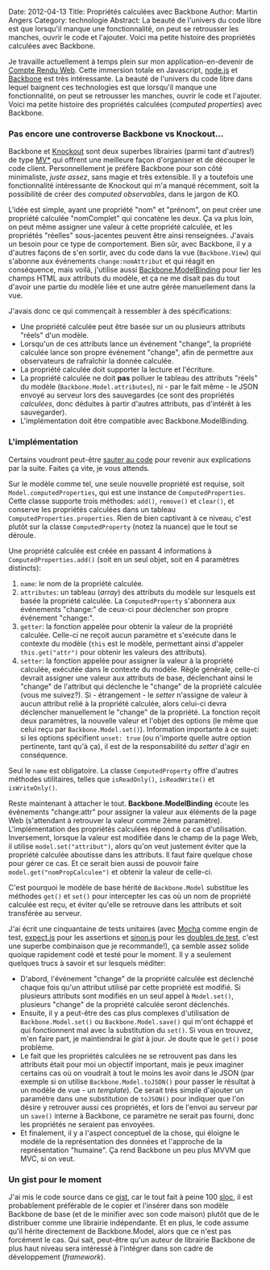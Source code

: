 Date: 2012-04-13
Title: Propriétés calculées avec Backbone
Author: Martin Angers
Category: technologie
Abstract: La beauté de l'univers du code libre est que lorsqu'il manque une fonctionnalité, on peut se retrousser les manches, ouvrir le code et l'ajouter. Voici ma petite histoire des propriétés calculées avec Backbone.

Je travaille actuellement à temps plein sur mon application-en-devenir de [Compte Rendu Web][crw]. Cette immersion totale en Javascript, [node.js][node] et [Backbone][bb] est très intéressante. La beauté de l'univers du code libre dans lequel baignent ces technologies est que lorsqu'il manque une fonctionnalité, on peut se retrousser les manches, ouvrir le code et l'ajouter. Voici ma petite histoire des propriétés calculées (*computed properties*) avec Backbone.

### Pas encore une controverse Backbone vs Knockout...

Backbone et [Knockout][ko] sont deux superbes librairies (parmi tant d'autres!) de type [MV*][mvx] qui offrent une meilleure façon d'organiser et de découper le code client. Personnellement je préfère Backbone pour son côté minimaliste, *juste assez*, sans magie et très extensible. Il y a toutefois une fonctionnalité intéressante de Knockout qui m'a manqué récemment, soit la possibilité de créer des *computed observables*, dans le jargon de KO.

L'idée est simple, ayant une propriété "nom" et "prénom", on peut créer une propriété calculée "nomComplet" qui concatène les deux. Ça va plus loin, on peut même assigner une valeur à cette propriété calculée, et les propriétés "réelles" sous-jacentes peuvent être ainsi renseignées. J'avais un besoin pour ce type de comportement. Bien sûr, avec Backbone, il y a d'autres façons de s'en sortir, avec du code dans la vue (`Backbone.View`) qui s'abonne aux événements `change:nomAttribut` et qui réagit en conséquence, mais voilà, j'utilise aussi [Backbone.ModelBinding][bmb] pour lier les champs HTML aux attributs du modèle, et ça ne me disait pas du tout d'avoir une partie du modèle liée et une autre gérée manuellement dans la vue.

J'avais donc ce qui commençait à ressembler à des spécifications:

*	Une propriété calculée peut être basée sur un ou plusieurs attributs "réels" d'un modèle.
*	Lorsqu'un de ces attributs lance un événement "change", la propriété calculée lance son propre événement "change", afin de permettre aux observateurs de rafraîchir la donnée calculée.
*	La propriété calculée doit supporter la lecture et l'écriture.
*	La propriété calculée ne doit **pas** polluer le tableau des attributs "réels" du modèle (`Backbone.Model.attributes`), ni - par le fait même - le JSON envoyé au serveur lors des sauvegardes (ce sont des propriétés *calculées*, donc déduites à partir d'autres attributs, pas d'intérêt à les sauvegarder).
*	L'implémentation doit être compatible avec Backbone.ModelBinding.

### L'implémentation

Certains voudront peut-être [sauter au code][gist] pour revenir aux explications par la suite. Faites ça vite, je vous attends.

Sur le modèle comme tel, une seule nouvelle propriété est requise, soit `Model.computedProperties`, qui est une instance de `ComputedProperties`. Cette classe supporte trois méthodes: `add()`, `remove()` et `clear()`, et conserve les propriétés calculées dans un tableau `ComputedProperties.properties`. Rien de bien captivant à ce niveau, c'est plutôt sur la classe `ComputedProperty` (notez la nuance) que le tout se déroule.

Une propriété calculée est créée en passant 4 informations à `ComputedProperties.add()` (soit en un seul objet, soit en 4 paramètres distincts):

1.	`name`: le nom de la propriété calculée.
2.	`attributes`: un tableau (*array*) des attributs du modèle sur lesquels est basée la propriété calculée. La `ComputedProperty` s'abonnera aux événements "change:<attribut>" de ceux-ci pour déclencher son propre événement "change:<compProp>".
3.	`getter`: la fonction appelée pour obtenir la valeur de la propriété calculée. Celle-ci ne reçoit aucun paramètre et s'exécute dans le contexte du modèle (`this` est le modèle, permettant ainsi d'appeler `this.get("attr")` pour obtenir les valeurs des attributs).
4.	`setter`: la fonction appelée pour assigner la valeur à la propriété calculée, exécutée dans le contexte du modèle. Règle générale, celle-ci devrait assigner une valeur aux attributs de base, déclenchant ainsi le "change" de l'attribut qui déclenche le "change" de la propriété calculée (vous me suivez?). Si - étrangement - le *setter* n'assigne de valeur à aucun attribut relié à la propriété calculée, alors celui-ci devra déclencher manuellement le "change" de la propriété. La fonction reçoit deux paramètres, la nouvelle valeur et l'objet des options (le même que celui reçu par `Backbone.Model.set()`). Information importante à ce sujet: si les options spécifient `unset: true` (ou n'importe quelle autre option pertinente, tant qu'à ça), il est de la responsabilité du *setter* d'agir en conséquence.

Seul le `name` est obligatoire. La classe `ComputedProperty` offre d'autres méthodes utilitaires, telles que `isReadOnly()`, `isReadWrite()` et `isWriteOnly()`.

Reste maintenant à attacher le tout. **Backbone.ModelBinding** écoute les événements "change:attr" pour assigner la valeur aux éléments de la page Web (s'attendant à retrouver la valeur comme 2ème paramètre). L'implémentation des propriétés calculées répond à ce cas d'utilisation. Inversement, lorsque la valeur est modifiée dans le champ de la page Web, il utilise `model.set("attribut")`, alors qu'on veut justement éviter que la propriété calculée aboutisse dans les attributs. Il faut faire quelque chose pour gérer ce cas. Et ce serait bien aussi de pouvoir faire `model.get("nomPropCalculee")` et obtenir la valeur de celle-ci.

C'est pourquoi le modèle de base hérité de `Backbone.Model` substitue les méthodes `get()` et `set()` pour intercepter les cas où un nom de propriété calculée est reçu, et éviter qu'elle se retrouve dans les attributs et soit transférée au serveur.

J'ai écrit une cinquantaine de tests unitaires (avec [Mocha][] comme engin de test, [expect.js][expect] pour les assertions et [sinon.js][sinon] pour les [doubles de test][double], c'est une superbe combinaison que je recommande!), ça semble assez solide quoique rapidement codé et testé pour le moment. Il y a seulement quelques trucs à savoir et sur lesquels méditer:

*	D'abord, l'événement "change" de la propriété calculée est déclenché chaque fois qu'un attribut utilisé par cette propriété est modifié. Si plusieurs attributs sont modifiés en un seul appel à `Model.set()`, plusieurs "change" de la propriété calculée seront déclenchés.
*	Ensuite, il y a peut-être des cas plus complexes d'utilisation de `Backbone.Model.set()` ou `Backbone.Model.save()` qui m'ont échappé et qui fonctionnent mal avec la substitution du `set()`. Si vous en trouvez, m'en faire part, je maintiendrai le *gist* à jour. Je doute que le `get()` pose problème.
*	Le fait que les propriétés calculées ne se retrouvent pas dans les attributs était pour moi un objectif important, mais je peux imaginer certains cas où on voudrait à tout le moins les avoir dans le JSON (par exemple si on utilise `Backbone.Model.toJSON()` pour passer le résultat à un modèle de vue - un *template*). Ce serait très simple d'ajouter un paramètre dans une substitution de `toJSON()` pour indiquer que l'on désire y retrouver aussi ces propriétés, et lors de l'envoi au serveur par un `save()` interne à Backbone, ce paramètre ne serait pas fourni, donc les propriétés ne seraient pas envoyées.
*	Et finalement, il y a l'aspect conceptuel de la chose, qui éloigne le modèle de la représentation des données et l'approche de la représentation "humaine". Ça rend Backbone un peu plus MVVM que MVC, si on veut.

### Un gist pour le moment

J'ai mis le code source dans ce [gist][gist], car le tout fait à peine 100 [sloc][], il est probablement préférable de le copier et l'insérer dans son modèle Backbone de base (et de le minifier avec son code maison) plutôt que de le distribuer comme une librairie indépendante. Et en plus, le code assume qu'il hérite directement de Backbone.Model, alors que ce n'est pas forcément le cas. Qui sait, peut-être qu'un auteur de librairie Backbone de plus haut niveau sera intéressé à l'intégrer dans son cadre de développement (*framework*).

[crw]: http://www.compterenduweb.com/
[node]: http://nodejs.org/
[bb]: http://backbonejs.org/
[ko]: http://knockoutjs.com/
[mvx]: http://www.codeproject.com/Articles/42830/Model-View-Controller-Model-View-Presenter-and-Mod#_articleTop
[gist]: https://gist.github.com/2371954
[sloc]: http://en.wikipedia.org/wiki/Source_lines_of_code
[bmb]: https://github.com/derickbailey/backbone.modelbinding
[mocha]: http://visionmedia.github.com/mocha/
[expect]: https://github.com/LearnBoost/expect.js
[sinon]: http://sinonjs.org/
[double]: http://en.wikipedia.org/wiki/Test_double

